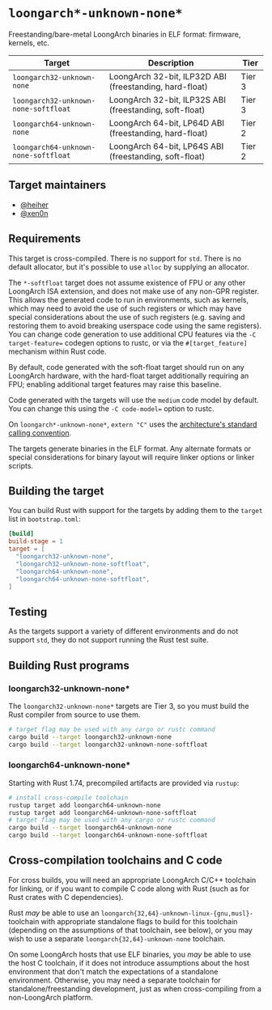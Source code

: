 # `loongarch*-unknown-none*`

Freestanding/bare-metal LoongArch binaries in ELF format: firmware, kernels, etc.

| Target | Description | Tier |
|--------|-------------|------|
| `loongarch32-unknown-none` | LoongArch 32-bit, ILP32D ABI (freestanding, hard-float) | Tier 3 |
| `loongarch32-unknown-none-softfloat` | LoongArch 32-bit, ILP32S ABI (freestanding, soft-float) | Tier 3 |
| `loongarch64-unknown-none` | LoongArch 64-bit, LP64D ABI (freestanding, hard-float) | Tier 2 |
| `loongarch64-unknown-none-softfloat` | LoongArch 64-bit, LP64S ABI (freestanding, soft-float) | Tier 2 |

## Target maintainers

- [@heiher](https://github.com/heiher)
- [@xen0n](https://github.com/xen0n)

## Requirements

This target is cross-compiled. There is no support for `std`. There is no
default allocator, but it's possible to use `alloc` by supplying an allocator.

The `*-softfloat` target does not assume existence of FPU or any other LoongArch
ISA extension, and does not make use of any non-GPR register.
This allows the generated code to run in environments, such as kernels, which
may need to avoid the use of such registers or which may have special considerations
about the use of such registers (e.g. saving and restoring them to avoid breaking
userspace code using the same registers). You can change code generation to use
additional CPU features via the `-C target-feature=` codegen options to rustc, or
via the `#[target_feature]` mechanism within Rust code.

By default, code generated with the soft-float target should run on any
LoongArch hardware, with the hard-float target additionally requiring an FPU;
enabling additional target features may raise this baseline.

Code generated with the targets will use the `medium` code model by default.
You can change this using the `-C code-model=` option to rustc.

On `loongarch*-unknown-none*`, `extern "C"` uses the [architecture's standard calling convention][lapcs].

[lapcs]: https://github.com/loongson/la-abi-specs/blob/release/lapcs.adoc

The targets generate binaries in the ELF format. Any alternate formats or
special considerations for binary layout will require linker options or linker
scripts.

## Building the target

You can build Rust with support for the targets by adding them to the `target`
list in `bootstrap.toml`:

```toml
[build]
build-stage = 1
target = [
  "loongarch32-unknown-none",
  "loongarch32-unknown-none-softfloat",
  "loongarch64-unknown-none",
  "loongarch64-unknown-none-softfloat",
]
```

## Testing

As the targets support a variety of different environments and do not support
`std`, they do not support running the Rust test suite.

## Building Rust programs

### loongarch32-unknown-none*

The `loongarch32-unknown-none*` targets are Tier 3, so you must build the Rust
compiler from source to use them.

```sh
# target flag may be used with any cargo or rustc command
cargo build --target loongarch32-unknown-none
cargo build --target loongarch32-unknown-none-softfloat
```

### loongarch64-unknown-none*

Starting with Rust 1.74, precompiled artifacts are provided via `rustup`:

```sh
# install cross-compile toolchain
rustup target add loongarch64-unknown-none
rustup target add loongarch64-unknown-none-softfloat
# target flag may be used with any cargo or rustc command
cargo build --target loongarch64-unknown-none
cargo build --target loongarch64-unknown-none-softfloat
```

## Cross-compilation toolchains and C code

For cross builds, you will need an appropriate LoongArch C/C++ toolchain for
linking, or if you want to compile C code along with Rust (such as for Rust
crates with C dependencies).

Rust *may* be able to use an `loongarch{32,64}-unknown-linux-{gnu,musl}-` toolchain with
appropriate standalone flags to build for this toolchain (depending on the assumptions
of that toolchain, see below), or you may wish to use a separate
`loongarch{32,64}-unknown-none` toolchain.

On some LoongArch hosts that use ELF binaries, you *may* be able to use the host
C toolchain, if it does not introduce assumptions about the host environment
that don't match the expectations of a standalone environment. Otherwise, you
may need a separate toolchain for standalone/freestanding development, just as
when cross-compiling from a non-LoongArch platform.
